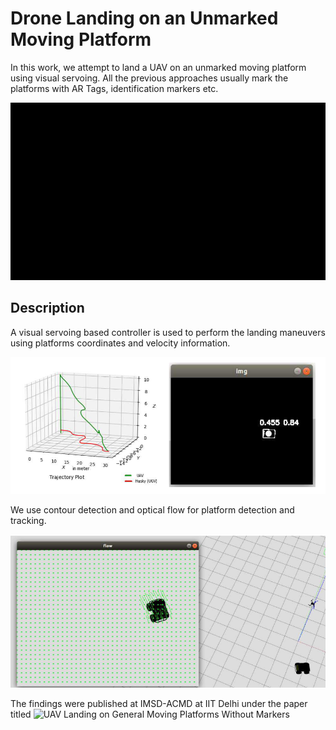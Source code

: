 
# Drone Landing on an Unmarked Moving Platform

In this work, we attempt to land a UAV on an unmarked moving platform using visual servoing. All the previous approaches usually mark the platforms with AR Tags, identification markers etc.




![](https://github.com/Manaro-Alpha/Drone-Landing-on-an-unamrked-moving-platform/blob/main/lanfinGIF.gif)


## Description

A visual servoing based controller is used to perform the landing maneuvers using platforms coordinates and velocity information.

![](https://github.com/Manaro-Alpha/Drone-Landing-on-an-unamrked-moving-platform/blob/main/result_drone_landing.png)

We use contour detection and optical flow for platform detection and tracking.

![](https://github.com/Manaro-Alpha/Drone-Landing-on-an-unamrked-moving-platform/blob/main/flow_droneLanding.png)

The findings were published at IMSD-ACMD at IIT Delhi under the paper titled ![UAV Landing on General Moving Platforms Without Markers](https://drive.google.com/file/d/1Zx5Pa_gA46OLOfMQFzY1kqcJJhRmZqQ6/view?usp=sharing)
